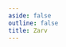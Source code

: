 ```yaml
---
aside: false
outline: false
title: Zarv
---
```


<script setup lang="ts">
import { useRoute } from 'vitepress'
import { useTheme } from 'vitepress-openapi/client'
import spec from "../../public/openapi/collector-api.json" with { type: "json" };

const route = useRoute()

const operationId = route.data.params.operationId

useTheme({
    operation: {
      // Set the number of columns to use in the OAOperation component.
      cols: 1,
    }
  })
</script>

<OAOperation :spec="spec" :operationId="operationId"/>
